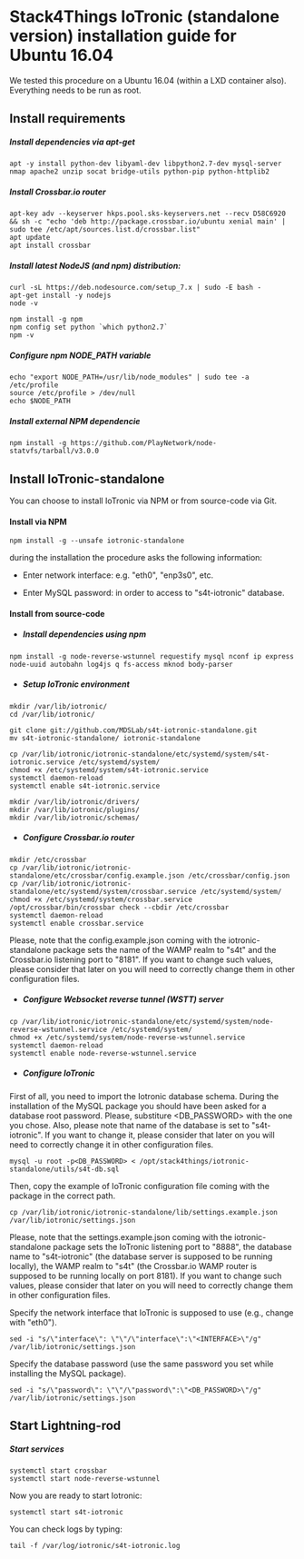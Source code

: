 # Stack4Things IoTronic (standalone version) installation guide for Ubuntu 16.04

We tested this procedure on a Ubuntu 16.04 (within a LXD container also). Everything needs to be run as root.

## Install requirements

##### Install dependencies via apt-get
```
apt -y install python-dev libyaml-dev libpython2.7-dev mysql-server nmap apache2 unzip socat bridge-utils python-pip python-httplib2
```

##### Install Crossbar.io router
```
apt-key adv --keyserver hkps.pool.sks-keyservers.net --recv D58C6920 && sh -c "echo 'deb http://package.crossbar.io/ubuntu xenial main' | sudo tee /etc/apt/sources.list.d/crossbar.list"
apt update
apt install crossbar
```

##### Install latest NodeJS (and npm) distribution:
```
curl -sL https://deb.nodesource.com/setup_7.x | sudo -E bash -
apt-get install -y nodejs
node -v

npm install -g npm
npm config set python `which python2.7`
npm -v
```

##### Configure npm NODE_PATH variable
```
echo "export NODE_PATH=/usr/lib/node_modules" | sudo tee -a /etc/profile
source /etc/profile > /dev/null
echo $NODE_PATH
```

##### Install external NPM dependencie
```
npm install -g https://github.com/PlayNetwork/node-statvfs/tarball/v3.0.0
```

## Install IoTronic-standalone

You can choose to install IoTronic via NPM or from source-code via Git.

#### Install via NPM
```
npm install -g --unsafe iotronic-standalone
```
during the installation the procedure asks the following information:

* Enter network interface: e.g. "eth0", "enp3s0", etc.

* Enter MySQL password: in order to access to "s4t-iotronic" database.



#### Install from source-code

* ##### Install dependencies using npm
```
npm install -g node-reverse-wstunnel requestify mysql nconf ip express node-uuid autobahn log4js q fs-access mknod body-parser
```

* ##### Setup IoTronic environment
```
mkdir /var/lib/iotronic/
cd /var/lib/iotronic/

git clone git://github.com/MDSLab/s4t-iotronic-standalone.git
mv s4t-iotronic-standalone/ iotronic-standalone

cp /var/lib/iotronic/iotronic-standalone/etc/systemd/system/s4t-iotronic.service /etc/systemd/system/
chmod +x /etc/systemd/system/s4t-iotronic.service
systemctl daemon-reload
systemctl enable s4t-iotronic.service

mkdir /var/lib/iotronic/drivers/
mkdir /var/lib/iotronic/plugins/
mkdir /var/lib/iotronic/schemas/

```

* ##### Configure Crossbar.io router
```
mkdir /etc/crossbar
cp /var/lib/iotronic/iotronic-standalone/etc/crossbar/config.example.json /etc/crossbar/config.json
cp /var/lib/iotronic/iotronic-standalone/etc/systemd/system/crossbar.service /etc/systemd/system/
chmod +x /etc/systemd/system/crossbar.service
/opt/crossbar/bin/crossbar check --cbdir /etc/crossbar
systemctl daemon-reload
systemctl enable crossbar.service
```
Please, note that the config.example.json coming with the iotronic-standalone package sets the name of the WAMP realm to "s4t" and the Crossbar.io listening port to "8181". If you want to change such values, please consider that later on you will need to correctly change them in other configuration files.

* ##### Configure Websocket reverse tunnel (WSTT) server
```
cp /var/lib/iotronic/iotronic-standalone/etc/systemd/system/node-reverse-wstunnel.service /etc/systemd/system/
chmod +x /etc/systemd/system/node-reverse-wstunnel.service
systemctl daemon-reload
systemctl enable node-reverse-wstunnel.service
```

* ##### Configure IoTronic
First of all, you need to import the Iotronic database schema. During the installation of the MySQL package you should have been asked for a database root password. Please, substiture <DB_PASSWORD> with the one you chose. Also, please note that name of the database is set to "s4t-iotronic". If you want to change it, please consider that later on you will need to correctly change it in other configuration files.
```
mysql -u root -p<DB_PASSWORD> < /opt/stack4things/iotronic-standalone/utils/s4t-db.sql
```

Then, copy the example of IoTronic configuration file coming with the package in the correct path. 
```
cp /var/lib/iotronic/iotronic-standalone/lib/settings.example.json /var/lib/iotronic/settings.json
``` 
Please, note that the settings.example.json coming with the iotronic-standalone package sets the IoTronic listening port to "8888", the database name to "s4t-iotronic" (the database server is supposed to be running locally), the WAMP realm to "s4t" (the Crossbar.io WAMP router is supposed to be running locally on port 8181). If you want to change such values, please consider that later on you will need to correctly change them in other configuration files. 

Specify the network interface that IoTronic is supposed to use (e.g., change <INTERFACE> with "eth0").
```
sed -i "s/\"interface\": \"\"/\"interface\":\"<INTERFACE>\"/g" /var/lib/iotronic/settings.json
```

Specify the database password (use the same password you set while installing the MySQL package).
```
sed -i "s/\"password\": \"\"/\"password\":\"<DB_PASSWORD>\"/g" /var/lib/iotronic/settings.json
```



## Start Lightning-rod

##### Start services
```
systemctl start crossbar
systemctl start node-reverse-wstunnel
```
Now you are ready to start Iotronic:
```
systemctl start s4t-iotronic
```
You can check logs by typing:
```
tail -f /var/log/iotronic/s4t-iotronic.log
```

